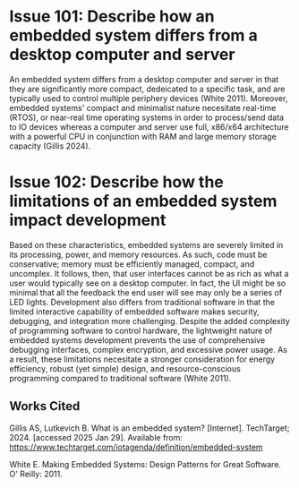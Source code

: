 # Issue 101: Describe how an embedded system differs from a desktop computer and server

An embedded system differs from a desktop computer and server in that they are significantly more compact, dedeicated to a specific task, and are typically used to control multiple periphery devices (White 2011). Moreover, embedded systems' compact and minimalist nature necesitate real-time (RTOS), or near-real time operating systems in order to process/send data to IO devices whereas a computer and server use full, x86/x64 architecture with a powerful CPU in conjunction with RAM and large memory storage capacity (Gillis 2024).

# Issue 102: Describe how the limitations of an embedded system impact development

Based on these characteristics, embedded systems are severely limited in its processing, power, and memory resources. As such, code must be conservative; memory must be efficiently managed, compact, and uncomplex. It follows, then, that user interfaces cannot be as rich as what a user would typically see on a desktop computer. In fact, the UI might be so minimal that all the feedback the end user will see may only be a series of LED lights. Development also differs from traditional software in that the limited interactive capability of embedded software makes security, debugging, and integration more challenging. Despite the added complexity of programming software to control hardware, the lightweight nature of embedded systems development prevents the use of comprehensive debugging interfaces, complex encryption, and excessive power usage. As a result, these limitations necesitate a stronger consideration for energy efficiency, robust (yet simple) design, and resource-conscious programming compared to traditional software (White 2011).    

## Works Cited
Gillis AS, Lutkevich B. What is an embedded system? [Internet]. TechTarget; 2024. [accessed 2025 Jan 29]. Available from: https://www.techtarget.com/iotagenda/definition/embedded-system 

White E. Making Embedded Systems: Design Patterns for Great Software. O' Reilly: 2011. 